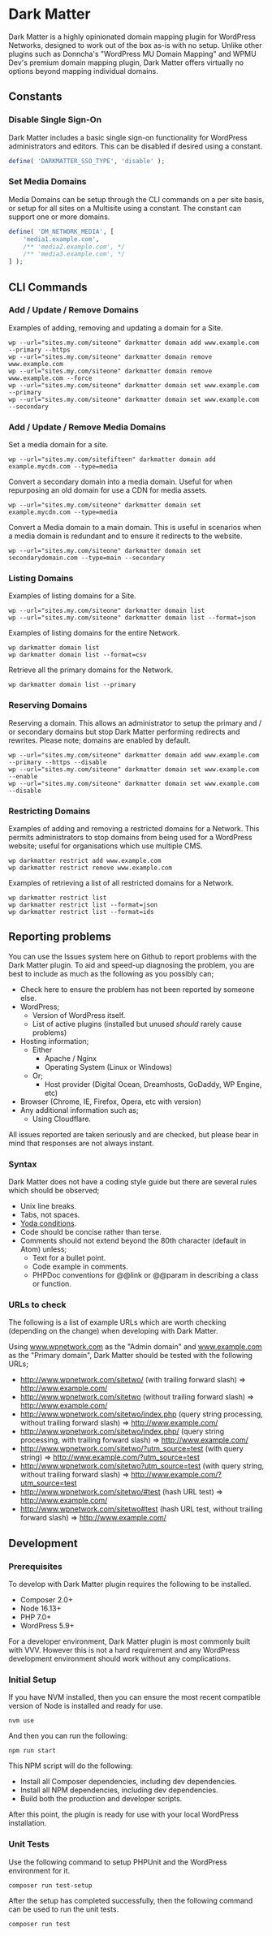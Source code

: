 # Dark Matter

Dark Matter is a highly opinionated domain mapping plugin for WordPress
Networks, designed to work out of the box as-is with no setup. Unlike other
plugins such as Donncha's "WordPress MU Domain Mapping" and WPMU Dev's premium
domain mapping plugin, Dark Matter offers virtually no options beyond mapping
individual domains.

## Constants

### Disable Single Sign-On

Dark Matter includes a basic single sign-on functionality for WordPress administrators and editors. This can be disabled
if desired using a constant.

```php
define( 'DARKMATTER_SSO_TYPE', 'disable' );
```

### Set Media Domains

Media Domains can be setup through the CLI commands on a per site basis, or setup for all sites on a Multisite using a
constant. The constant can support one or more domains.

```php
define( 'DM_NETWORK_MEDIA', [
    'media1.example.com',
    /** 'media2.example.com', */
    /** 'media3.example.com', */
] );
```

## CLI Commands

### Add / Update / Remove Domains

Examples of adding, removing and updating a domain for a Site.

```
wp --url="sites.my.com/siteone" darkmatter domain add www.example.com --primary --https
wp --url="sites.my.com/siteone" darkmatter domain remove www.example.com
wp --url="sites.my.com/siteone" darkmatter domain remove www.example.com --force
wp --url="sites.my.com/siteone" darkmatter domain set www.example.com --primary
wp --url="sites.my.com/siteone" darkmatter domain set www.example.com --secondary
```

### Add / Update / Remove Media Domains

Set a media domain for a site.
```
wp --url="sites.my.com/sitefifteen" darkmatter domain add example.mycdn.com --type=media
```

Convert a secondary domain into a media domain. Useful for when repurposing an old domain for use a CDN for media assets.
```
wp --url="sites.my.com/siteone" darkmatter domain set example.mycdn.com --type=media
```

Convert a Media domain to a main domain. This is useful in scenarios when a media domain is redundant and to ensure it redirects to the website.
```
wp --url="sites.my.com/siteone" darkmatter domain set secondarydomain.com --type=main --secondary
```

### Listing Domains

Examples of listing domains for a Site.

```
wp --url="sites.my.com/siteone" darkmatter domain list
wp --url="sites.my.com/siteone" darkmatter domain list --format=json
```

Examples of listing domains for the entire Network.

```
wp darkmatter domain list
wp darkmatter domain list --format=csv
```

Retrieve all the primary domains for the Network.

```
wp darkmatter domain list --primary
```

### Reserving Domains

Reserving a domain. This allows an administrator to setup the primary and / or secondary domains but stop Dark Matter performing redirects and rewrites. Please note; domains are enabled by default.

```
wp --url="sites.my.com/siteone" darkmatter domain add www.example.com --primary --https --disable
wp --url="sites.my.com/siteone" darkmatter domain set www.example.com --enable
wp --url="sites.my.com/siteone" darkmatter domain set www.example.com --disable
```

### Restricting Domains

Examples of adding and removing a restricted domains for a Network. This permits administrators to stop domains from being used for a WordPress website; useful for organisations which use multiple CMS.

```
wp darkmatter restrict add www.example.com
wp darkmatter restrict remove www.example.com
```

Examples of retrieving a list of all restricted domains for a Network.

```
wp darkmatter restrict list
wp darkmatter restrict list --format=json
wp darkmatter restrict list --format=ids
```

## Reporting problems

You can use the Issues system here on Github to report problems with the Dark
Matter plugin. To aid and speed-up diagnosing the problem, you are best to
include as much as the following as you possibly can;

* Check here to ensure the problem has not been reported by someone else.
* WordPress;
  * Version of WordPress itself.
  * List of active plugins (installed but unused _should_ rarely cause problems)
* Hosting information;
  * Either
    * Apache / Nginx
    * Operating System (Linux or Windows)
  * Or;
    * Host provider (Digital Ocean, Dreamhosts, GoDaddy, WP Engine, etc)
* Browser (Chrome, IE, Firefox, Opera, etc with version)
* Any additional information such as;
  * Using Cloudflare.

All issues reported are taken seriously and are checked, but please bear in mind
that responses are not always instant.

### Syntax

Dark Matter does not have a coding style guide but there are several rules which
should be observed;

* Unix line breaks.
* Tabs, not spaces.
* [Yoda conditions](https://en.wikipedia.org/wiki/Yoda_conditions).
* Code should be concise rather than terse.
* Comments should not extend beyond the 80th character (default in Atom) unless;
  * Text for a bullet point.
  * Code example in comments.
  * PHPDoc conventions for @@link or @@param in describing a class or function.

### URLs to check

The following is a list of example URLs which are worth checking (depending on
the change) when developing with Dark Matter.

Using www.wpnetwork.com as the "Admin domain" and www.example.com as the
"Primary domain", Dark Matter should be tested with the following URLs;

* http://www.wpnetwork.com/sitetwo/ (with trailing forward slash) => http://www.example.com/
* http://www.wpnetwork.com/sitetwo (without trailing forward slash) => http://www.example.com/
* http://www.wpnetwork.com/sitetwo/index.php (query string processing, without trailing forward slash) => http://www.example.com/
* http://www.wpnetwork.com/sitetwo/index.php/ (query string processing, with trailing forward slash) => http://www.example.com/
* http://www.wpnetwork.com/sitetwo/?utm_source=test (with query string) => http://www.example.com/?utm_source=test
* http://www.wpnetwork.com/sitetwo?utm_source=test (with query string, without trailing forward slash) => http://www.example.com/?utm_source=test
* http://www.wpnetwork.com/sitetwo/#test (hash URL test) => http://www.example.com/
* http://www.wpnetwork.com/sitetwo#test (hash URL test, without trailing forward slash) => http://www.example.com/

## Development

### Prerequisites

To develop with Dark Matter plugin requires the following to be installed.

* Composer 2.0+
* Node 16.13+
* PHP 7.0+
* WordPress 5.9+

For a developer environment, Dark Matter plugin is most commonly built with VVV. However this is not a hard requirement
and any WordPress development environment should work without any complications.

### Initial Setup

If you have NVM installed, then you can ensure the most recent compatible version of Node is installed and ready for
use.

```shell
nvm use
```

And then you can run the following:

```shell
npm run start
```

This NPM script will do the following:

* Install all Composer dependencies, including dev dependencies.
* Install all NPM dependencies, including dev dependencies.
* Build both the production and developer scripts.

After this point, the plugin is ready for use with your local WordPress installation.

### Unit Tests

Use the following command to setup PHPUnit and the WordPress environment for it.

```shell
composer run test-setup
```

After the setup has completed successfully, then the following command can be used to run the unit tests.

```shell
composer run test
```